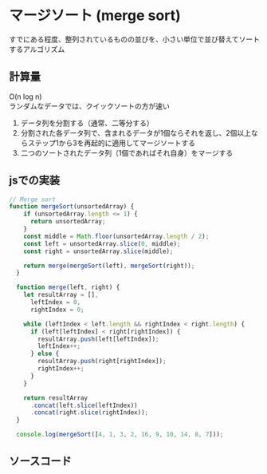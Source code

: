 # マージソート (merge sort)
すでにある程度、整列されているものの並びを、小さい単位で並び替えてソートするアルゴリズム

## 計算量
O(n log n)<br>
ランダムなデータでは、クイックソートの方が速い<br>
1. データ列を分割する（通常、二等分する）
2. 分割された各データ列で、含まれるデータが1個ならそれを返し、2個以上ならステップ1から3を再起的に適用してマージソートする
3. 二つのソートされたデータ列（1個であればそれ自身）をマージする

## jsでの実装
```javascript
// Merge sort
function mergeSort(unsortedArray) {
    if (unsortedArray.length <= 1) {
      return unsortedArray;
    }
    const middle = Math.floor(unsortedArray.length / 2);
    const left = unsortedArray.slice(0, middle);
    const right = unsortedArray.slice(middle);

    return merge(mergeSort(left), mergeSort(right));
  }

  function merge(left, right) {
    let resultArray = [],
      leftIndex = 0,
      rightIndex = 0;

    while (leftIndex < left.length && rightIndex < right.length) {
      if (left[leftIndex] < right[rightIndex]) {
        resultArray.push(left[leftIndex]);
        leftIndex++;
      } else {
        resultArray.push(right[rightIndex]);
        rightIndex++;
      }
    }

    return resultArray
      .concat(left.slice(leftIndex))
      .concat(right.slice(rightIndex));
  }

  console.log(mergeSort([4, 1, 3, 2, 16, 9, 10, 14, 8, 7]));
```

## ソースコード
